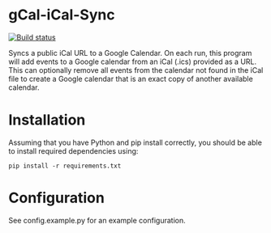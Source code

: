 # gCal-iCal-Sync

[![Build status](https://travis-ci.org/jncraton/gCal-iCal-Sync.png)](https://travis-ci.org/jncraton/gCal-iCal-Sync)

Syncs a public iCal URL to a Google Calendar. On each run, this program will add events to a Google calendar from an iCal (.ics) provided as a URL. This can optionally remove all events from the calendar not found in the iCal file to create a Google calendar that is an exact copy of another available calendar.

# Installation

Assuming that you have Python and pip install correctly, you should be able to install required dependencies using:

    pip install -r requirements.txt

# Configuration

See config.example.py for an example configuration.
